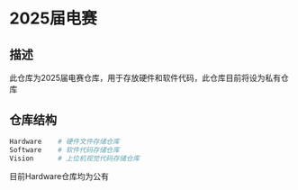 # 2025届电赛

## 描述

此仓库为2025届电赛仓库，用于存放硬件和软件代码，此仓库目前将设为私有仓库

## 仓库结构

~~~ bash
Hardware    # 硬件文件存储仓库
Software    # 软件代码存储仓库
Vision      # 上位机视觉代码存储仓库
~~~

目前Hardware仓库均为公有
